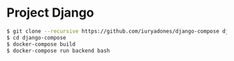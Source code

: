 # Project Django

```bash
$ git clone --recursive https://github.com/iuryadones/django-compose django-compose
$ cd django-compose
$ docker-compose build
$ docker-compose run backend bash
```
